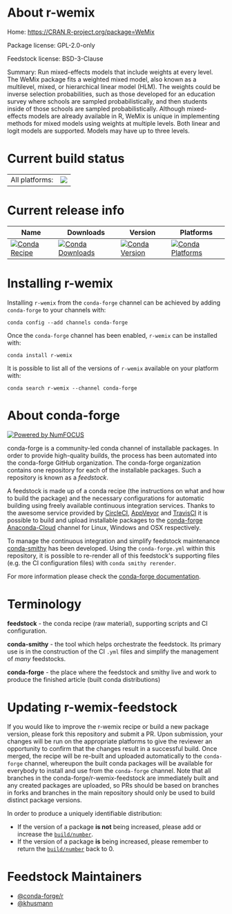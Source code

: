 About r-wemix
=============

Home: https://CRAN.R-project.org/package=WeMix

Package license: GPL-2.0-only

Feedstock license: BSD-3-Clause

Summary: Run mixed-effects models that include weights at every level. The WeMix package fits a weighted mixed model, also known as a multilevel, mixed, or hierarchical linear model (HLM). The weights could be inverse selection probabilities, such as those developed for an education survey where schools are sampled probabilistically, and then students inside of those schools are sampled probabilistically. Although mixed-effects models are already available in R, WeMix is unique in implementing methods for mixed models using weights at multiple levels. Both linear and logit models are supported. Models may have up to three levels.



Current build status
====================


<table><tr><td>All platforms:</td>
    <td>
      <a href="https://dev.azure.com/conda-forge/feedstock-builds/_build/latest?definitionId=10277&branchName=master">
        <img src="https://dev.azure.com/conda-forge/feedstock-builds/_apis/build/status/r-wemix-feedstock?branchName=master">
      </a>
    </td>
  </tr>
</table>

Current release info
====================

| Name | Downloads | Version | Platforms |
| --- | --- | --- | --- |
| [![Conda Recipe](https://img.shields.io/badge/recipe-r--wemix-green.svg)](https://anaconda.org/conda-forge/r-wemix) | [![Conda Downloads](https://img.shields.io/conda/dn/conda-forge/r-wemix.svg)](https://anaconda.org/conda-forge/r-wemix) | [![Conda Version](https://img.shields.io/conda/vn/conda-forge/r-wemix.svg)](https://anaconda.org/conda-forge/r-wemix) | [![Conda Platforms](https://img.shields.io/conda/pn/conda-forge/r-wemix.svg)](https://anaconda.org/conda-forge/r-wemix) |

Installing r-wemix
==================

Installing `r-wemix` from the `conda-forge` channel can be achieved by adding `conda-forge` to your channels with:

```
conda config --add channels conda-forge
```

Once the `conda-forge` channel has been enabled, `r-wemix` can be installed with:

```
conda install r-wemix
```

It is possible to list all of the versions of `r-wemix` available on your platform with:

```
conda search r-wemix --channel conda-forge
```


About conda-forge
=================

[![Powered by NumFOCUS](https://img.shields.io/badge/powered%20by-NumFOCUS-orange.svg?style=flat&colorA=E1523D&colorB=007D8A)](http://numfocus.org)

conda-forge is a community-led conda channel of installable packages.
In order to provide high-quality builds, the process has been automated into the
conda-forge GitHub organization. The conda-forge organization contains one repository
for each of the installable packages. Such a repository is known as a *feedstock*.

A feedstock is made up of a conda recipe (the instructions on what and how to build
the package) and the necessary configurations for automatic building using freely
available continuous integration services. Thanks to the awesome service provided by
[CircleCI](https://circleci.com/), [AppVeyor](https://www.appveyor.com/)
and [TravisCI](https://travis-ci.com/) it is possible to build and upload installable
packages to the [conda-forge](https://anaconda.org/conda-forge)
[Anaconda-Cloud](https://anaconda.org/) channel for Linux, Windows and OSX respectively.

To manage the continuous integration and simplify feedstock maintenance
[conda-smithy](https://github.com/conda-forge/conda-smithy) has been developed.
Using the ``conda-forge.yml`` within this repository, it is possible to re-render all of
this feedstock's supporting files (e.g. the CI configuration files) with ``conda smithy rerender``.

For more information please check the [conda-forge documentation](https://conda-forge.org/docs/).

Terminology
===========

**feedstock** - the conda recipe (raw material), supporting scripts and CI configuration.

**conda-smithy** - the tool which helps orchestrate the feedstock.
                   Its primary use is in the construction of the CI ``.yml`` files
                   and simplify the management of *many* feedstocks.

**conda-forge** - the place where the feedstock and smithy live and work to
                  produce the finished article (built conda distributions)


Updating r-wemix-feedstock
==========================

If you would like to improve the r-wemix recipe or build a new
package version, please fork this repository and submit a PR. Upon submission,
your changes will be run on the appropriate platforms to give the reviewer an
opportunity to confirm that the changes result in a successful build. Once
merged, the recipe will be re-built and uploaded automatically to the
`conda-forge` channel, whereupon the built conda packages will be available for
everybody to install and use from the `conda-forge` channel.
Note that all branches in the conda-forge/r-wemix-feedstock are
immediately built and any created packages are uploaded, so PRs should be based
on branches in forks and branches in the main repository should only be used to
build distinct package versions.

In order to produce a uniquely identifiable distribution:
 * If the version of a package **is not** being increased, please add or increase
   the [``build/number``](https://conda.io/docs/user-guide/tasks/build-packages/define-metadata.html#build-number-and-string).
 * If the version of a package **is** being increased, please remember to return
   the [``build/number``](https://conda.io/docs/user-guide/tasks/build-packages/define-metadata.html#build-number-and-string)
   back to 0.

Feedstock Maintainers
=====================

* [@conda-forge/r](https://github.com/conda-forge/r/)
* [@khusmann](https://github.com/khusmann/)

